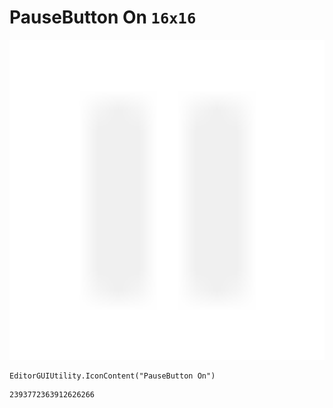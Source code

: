 # PauseButton On `16x16`
<img src="/img/PauseButton%20On.png" width=512 height=512>

``` CSharp
EditorGUIUtility.IconContent("PauseButton On")
```
```
2393772363912626266
```
